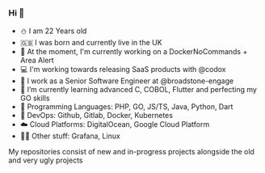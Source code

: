 ### Hi 👋
- ⛄ I am 22 Years old
- 🇬🇧 I was born and currently live in the UK
- 🔭 At the moment, I'm currently working on a DockerNoCommands + Area Alert
- 💻 I'm working towards releasing SaaS products with @codox
- 🏢 I work as a Senior Software Engineer at @broadstone-engage
- 🌱 I’m currently learning advanced C, COBOL, Flutter and perfecting my GO skills
- 📖 Programming Languages: PHP, GO, JS/TS, Java, Python, Dart
- 📩 DevOps: Github, Gitlab, Docker, Kubernetes
- ☁️ Cloud Platforms: DigitalOcean, Google Cloud Platform 
- 🤷‍♂️ Other stuff: Grafana, Linux


My repositories consist of new and in-progress projects alongside the old and very ugly projects 
